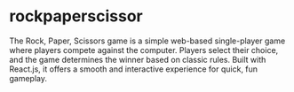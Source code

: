 # rockpaperscissor
The Rock, Paper, Scissors game is a simple web-based single-player game where players compete against the computer. Players select their choice, and the game determines the winner based on classic rules. Built with React.js, it offers a smooth and interactive experience for quick, fun gameplay.

